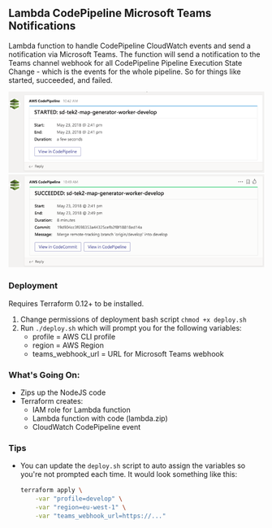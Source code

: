 ## Lambda CodePipeline Microsoft Teams Notifications
Lambda function to handle CodePipeline CloudWatch events and send a notification via Microsoft Teams. The function will send a notification to the Teams channel webhook for all CodePipeline Pipeline Execution State Change - which is the events for the whole pipeline. So for things like started, succeeded, and failed.

![Started](docs/sample-notification-started.png)
![Started](docs/sample-notification-succeeded.png)

### Deployment
Requires Terraform 0.12+ to be installed.

1. Change permissions of deployment bash script `chmod +x deploy.sh`
2. Run `./deploy.sh` which will prompt you for the following variables:
    - profile = AWS CLI profile
    - region = AWS Region
    - teams_webhook_url = URL for Microsoft Teams webhook

### What's Going On:
- Zips up the NodeJS code
- Terraform creates:
    - IAM role for Lambda function
    - Lambda function with code (lambda.zip)
    - CloudWatch CodePipeline event

### Tips
- You can update the `deploy.sh` script to auto assign the variables so you're not prompted each time. It would look something like this:

    ```bash
    terraform apply \
        -var "profile=develop" \
        -var "region=eu-west-1" \
        -var "teams_webhook_url=https://..."
    ```

